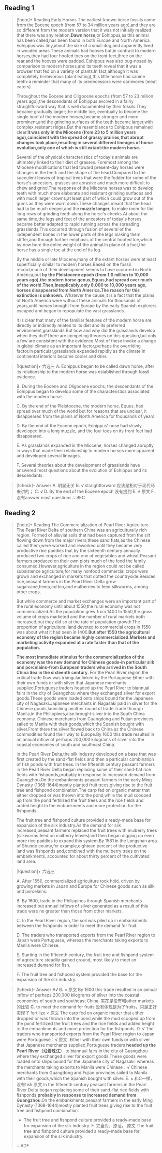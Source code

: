 ## Reading 1

> [!note]+ Reading
> Early Horses
> The earliest-known horse fossils come from the Eocene epoch (from 57 to 34 million years ago),and they are so different from the modern version that it was not initially realized that there was any relation.**Dawn horse**,or Eohippus,as this animal has been called,has been found in both Europe and North America. Eohippus was tiny,about the size of a small dog,and apparently lived in wooded areas.These animals had hooves but,in contrast to modern horses,they had four hoofed toes on the front feet,three on the rear,and the hooves were padded. Eohippus was also pug-nosed by comparison to modern horses,and its teeth reveal that it was a browser that fed on a variety of plants.In fact,although it was completely herbivorous (plant eating),this little horse had canine teeth-a reminder that many of its predecessors were carnivores (meat eaters).
> 
> 
> 
> Throughout the Eocene and Oligocene epochs (from 57 to 23 million years ago),the descendants of Eohippus evolved in a fairly straightforward way that is well documented by their fossils.They became gradually larger;the middle toe, eventually to become the single hoof of the modern horses,became stronger and more prominent,and the grinding surfaces of the teeth became larger,with complex,resistant ridges.But the resemblance to Eohippus remained clear.**It was only in the Miocene (from 23 to 5 million years ago),coincident with the spread of grassy prairies,that abrupt changes took place,resulting in several different lineages of horse evolution,only one of which is still extant:the modern horse.**
> 
> 
> 
> Several of the physical characteristics of today's animals are ultimately linked to their diet of grasses. Foremost among the Miocene modifications that led toward present-day horses were changes in the teeth and the shape of the head.Compared to the succulent leaves of tropical trees that were the fodder for some of the horse's ancestors, grasses are abrasive and much more difficult to chew and grind.The response of the Miocene horses was to develop teeth with much more elaborate and resistant grinding surfaces and with much larger crowns,at least part of which could grow out of the gums as they were worn down.These changes meant that the head had to be much deeper,and the **muzzle longer,** to make room for the long rows of grinding teeth along the horse's cheeks.At about the same time,the legs and feet of the ancestors of today's horses became better adapted to rapid running across the spreading grasslands.This occurred through fusion of several of the independent bones in the lower parts of the legs,making them stiffer,and through further emphasis of the central hoofed toe,which by now bore the entire weight of the animal.In place of a foot,the horse has a single toe at the end of its leg.
> 
> 
> 
> By the middle or late Miocene,many of the extant horses were at least superficially similar to modern horses.Based on the fossil record,much of their development seems to have occurred in North America,but **by the Pleistocene epoch (from 1.6 million to 10,000 years ago),the modern horse genus,Equus,had spread over much of the world.Then,inexplicably,only 8,000 to 10,000 years ago, horses disappeared from North America.The reason for this extinction is unknown.** Whatever the cause,it is a fact that the plains of North America were without these animals for thousands of years,until horses brought from Europe by the early Spanish explorers escaped and began to repopulate the vast grasslands.
> 
> 
> 
> It is clear that many of the familiar features of the modern horse are directly or indirectly related to its diet and its preferred environment,grasslands.But how and why did the grasslands develop when they did?There are competing theories on this question,but only a few are consistent with the evidence.Most of these invoke a change in global climate as an important factor,perhaps the overriding factor.In particular,grasslands expanded rapidly as the climate in continental interiors became cooler and drier.

> [!question]+ 六选三
> A. Eohippus began to be called dawn horse, after its relationship to the modern horse was established through fossil evidence.
> 
> B. During the Eocene and Oligocene epochs, the descendants of the Eohippus began to develop some of the characteristics associated with the modern horse.
> 
> C. By the end of the Pleistocene, the modern horse, Equus, had spread over much of the world but for reasons that are unclear, it disappeared from the plains of North America for thousands of years.
> 
> D. By the end of the Eocene epoch, Eohippus' nose had slowly developed into a long muzzle, and the four toes on its front feet had disappeared.
> 
> E. As grasslands expanded in the Miocene, horses changed abruptly in ways that made their relationship to modern horses more apparent and developed several lineages.
> 
> F. Several theories about the development of grasslands have answered most questions about the evolution of Eohippus and its descendants.

> [!check]- Answer
> A. 明显无关
> B. √ straightforward 应该是相对于现代马来讲的；
> C. √ 
> D. By the end of the Eocene epoch 没有提到
> E. √ 原文
> F. 没有answer most questions
> ∴ BEC

## Reading 2

> [!note]+ Reading
> The Commercialization of Pearl River Agriculture
> The Pearl River Delta of southern China was an agriculturally rich region. Formed of alluvial soils that had been captured from the silt flowing down from the major rivers,these sand flats,as the Chinese called them,were worked and reworked until they became very productive rice paddies that by the sixteenth century annually produced two crops of rice and one of vegetables and wheat.Peasant farmers produced on their own plots much of the food the family consumed.However,agriculture in the region could not be called subsistence agriculture,for many nonfood commercial crops were grown and exchanged in markets that dotted the countryside.Besides rice,peasant farmers in the Pearl River Delta grew sugarcane,hemp,cotton,and mulberries to feed silkworms, among other crops.
> 
> 
> 
> But while commerce and market exchanges were an important part of the rural economy until about 1550,the rural economy was not commercialized.As the population grew from 1400 to 1550,the gross volume of crops marketed and the number of rural markets both increased,but they did so at the rate of population growth.The proportion of agricultural land devoted to commercial crops in 1550 was about what it had been in 1400.**But after 1550 the agricultural economy of the region became highly commercialized.Markets and marketing activity expanded at a rate faster than that of the population.**
> 
> 
> 
> **The most immediate stimulus for the commercialization of the economy was the new demand for Chinese goods-in particular silk and porcelains-from European traders who arrived in the South China Sea in the sixteenth century.** For the Pearl River region,the critical trade flow was triangular,linked by the Portuguese.Either with their own funds or with silver that Japanese merchants supplied,Portuguese traders headed up the Pearl River to biannual fairs in the city of Guangzhou where they exchanged silver for export goods.These goods were loaded onto ships bound for the Japanese city of Nagasaki.Japanese merchants in Nagasaki paid in silver for the Chinese goods,launching another round of trade.Trade through Manila,in the Philippines,also brought silver into the South China economy. Chinese merchants from Guangdong and Fujian provinces sailed to Manila with their goods,which the Spanish bought with silver.From there the silver flowed back to China as the Chinese commodities found their way to Europe.By 1600 this trade resulted in an annual inflow of perhaps 200,000 kilograms of silver into the coastal economies of south and southeast China.
> 
> 
> 
> In the Pearl River Delta,the silk industry developed on a base that was first created by the sand-flat fields and then a particular combination of fish ponds with fruit trees. In the fifteenth century peasant farmers in the Pearl River Delta began replacing some of their sand-flat rice fields with fishponds,probably in response to increased demand from Guangzhou.On the embankments,peasant farmers in the early Ming Dynasty (1368-1644)mostly planted fruit trees,giving rise to the fruit tree and fishpond combination.The carp fed on organic matter that either dropped or was thrown into the pond,while the mud scooped up from the pond fertilized the fruit trees and the rice fields and added height to the embankments and more protection for the fishponds.
> 
> 
> 
> The fruit tree and fishpond culture provided a ready-made base for expansion of the silk industry.As the demand for silk increased,peasant farmers replaced the fruit trees with mulberry trees (silkworms feed on mulberry leaves)and then began digging up even more rice paddies to expand this system.By 1581 in the Longshan area of Shunde county,for example,eighteen percent of the productive land was fishponds and,combined with the mulberry trees on the embankments, accounted for about thirty percent of the cultivated land area.

> [!question]+ 六选三
> 
> A. After 1550, commercialized agriculture took hold, driven by growing markets in Japan and Europe for Chinese goods such as silk and porcelains.
> 
> B. By 1600, trade in the Philippines through Spanish merchants increased but annual inflows of silver generated as a result of this trade were no greater than those from other markets.
> 
> C. In the Pearl River region, the soil was piled up in embankments between the fishponds in order to meet the demand for fruit.
> 
> D. The traders who transported exports from the Pearl River region to Japan were Portuguese, whereas the merchants taking exports to Manila were Chinese.
> 
> E. Starting in the fifteenth century, the fruit tree and fishpond system of agriculture steadily gained ground, most likely to meet an increased demand for fish.
> 
> F. The fruit tree and fishpond system provided the base for the expansion of the silk industry.


> [!check]- Answer
> A√
> B. ×
> 原文 By 1600 this trade resulted in an annual inflow of perhaps 200,000 kilograms of silver into the coastal economies of south and southeast China. 实在是没有和other markets 的比较
> **C.** to meet the demand for fruits 没有体现是为了fruits，只是正好实现了 fertilize ×
> 原文 The carp fed on organic matter that either dropped or was thrown into the pond,while the mud scooped up from the pond fertilized the fruit trees and the rice fields and added height to the embankments and more protection for the fishponds.
> D. √
> The traders who transported exports from the Pearl River region to Japan were Portuguese：√
> 原文 .Either with their own funds or with silver that Japanese merchants supplied,Portuguese traders **headed up the Pearl River（沿着珠江）** to biannual fairs in the city of Guangzhou where they exchanged silver for export goods.These goods were loaded onto ships bound for the Japanese city of Nagasaki.
> whereas the merchants taking exports to Manila were Chinese：√
> Chinese merchants from Guangdong and Fujian provinces sailed to Manila with their goods,which the Spanish bought with silver.
> E.  × 和C一样，没有fish
> 原文 In the fifteenth century peasant farmers in the Pearl River Delta began replacing some of their sand-flat rice fields with fishponds,**probably in response to increased demand from Guangzhou**.On the embankments,peasant farmers in the early Ming Dynasty (1368-1644)mostly planted fruit trees,giving rise to the fruit tree and fishpond combination. 
> - The fruit tree and fishpond culture provided a ready-made base for expansion of the silk industry.
> F. 完全对，原话。
> 原文 The fruit tree and fishpond culture provided a ready-made base for expansion of the silk industry.
> 
> ∴ ADF
